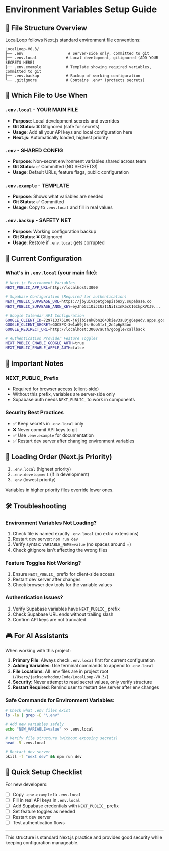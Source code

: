 # Environment Variables Setup Guide

## 📁 File Structure Overview

LocalLoop follows Next.js standard environment file conventions:

```
LocalLoop-V0.3/
├── .env                    # Server-side only, committed to git
├── .env.local             # Local development, gitignored (ADD YOUR SECRETS HERE)
├── .env.example           # Template showing required variables, committed to git
├── .env.backup            # Backup of working configuration
└── .gitignore             # Contains .env* (protects secrets)
```

## 🎯 Which File to Use When

### **`.env.local` - YOUR MAIN FILE** 
- **Purpose**: Local development secrets and overrides
- **Git Status**: ❌ Gitignored (safe for secrets)
- **Usage**: Add all your API keys and local configuration here
- **Next.js**: Automatically loaded, highest priority

### **`.env` - SHARED CONFIG**
- **Purpose**: Non-secret environment variables shared across team
- **Git Status**: ✅ Committed (NO SECRETS!)
- **Usage**: Default URLs, feature flags, public configuration

### **`.env.example` - TEMPLATE**
- **Purpose**: Shows what variables are needed
- **Git Status**: ✅ Committed
- **Usage**: Copy to `.env.local` and fill in real values

### **`.env.backup` - SAFETY NET**
- **Purpose**: Working configuration backup
- **Git Status**: ❌ Gitignored
- **Usage**: Restore if `.env.local` gets corrupted

## 🔧 Current Configuration

### **What's in `.env.local` (your main file):**
```bash
# Next.js Environment Variables
NEXT_PUBLIC_APP_URL=http://localhost:3000

# Supabase Configuration (Required for authentication)
NEXT_PUBLIC_SUPABASE_URL=https://jbyuivzpetgbapisbnxy.supabase.co
NEXT_PUBLIC_SUPABASE_ANON_KEY=eyJhbGciOiJIUzI1NiIsInR5cCI6IkpXVCJ9...

# Google Calendar API Configuration
GOOGLE_CLIENT_ID=729713375100-j6jjb5snk8bn2643kiev3su0jg6epedv.apps.googleusercontent.com
GOOGLE_CLIENT_SECRET=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
GOOGLE_REDIRECT_URI=http://localhost:3000/auth/google/callback

# Authentication Provider Feature Toggles
NEXT_PUBLIC_ENABLE_GOOGLE_AUTH=true
NEXT_PUBLIC_ENABLE_APPLE_AUTH=false
```

## 🚨 Important Notes

### **NEXT_PUBLIC_ Prefix**
- Required for browser access (client-side)
- Without this prefix, variables are server-side only
- Supabase auth needs `NEXT_PUBLIC_` to work in components

### **Security Best Practices**
- ✅ Keep secrets in `.env.local` only
- ❌ Never commit API keys to git
- ✅ Use `.env.example` for documentation
- ✅ Restart dev server after changing environment variables

## 🔄 Loading Order (Next.js Priority)

1. `.env.local` (highest priority)
2. `.env.development` (if in development)
3. `.env` (lowest priority)

Variables in higher priority files override lower ones.

## 🛠️ Troubleshooting

### **Environment Variables Not Loading?**
1. Check file is named exactly `.env.local` (no extra extensions)
2. Restart dev server: `npm run dev`
3. Verify syntax: `VARIABLE_NAME=value` (no spaces around =)
4. Check gitignore isn't affecting the wrong files

### **Feature Toggles Not Working?**
1. Ensure `NEXT_PUBLIC_` prefix for client-side access
2. Restart dev server after changes
3. Check browser dev tools for the variable values

### **Authentication Issues?**
1. Verify Supabase variables have `NEXT_PUBLIC_` prefix
2. Check Supabase URL ends without trailing slash
3. Confirm API keys are not truncated

## 🎮 For AI Assistants

When working with this project:

1. **Primary File**: Always check `.env.local` first for current configuration
2. **Adding Variables**: Use terminal commands to append to `.env.local`
3. **File Locations**: All .env files are in project root (`/Users/jacksonrhoden/Code/LocalLoop-V0.3/`)
4. **Security**: Never attempt to read secret values, only verify structure
5. **Restart Required**: Remind user to restart dev server after env changes

### **Safe Commands for Environment Variables:**
```bash
# Check what .env files exist
ls -la | grep -E "\.env"

# Add new variables safely
echo "NEW_VARIABLE=value" >> .env.local

# Verify file structure (without exposing secrets)
head -5 .env.local

# Restart dev server
pkill -f "next dev" && npm run dev
```

## 📝 Quick Setup Checklist

For new developers:

- [ ] Copy `.env.example` to `.env.local`
- [ ] Fill in real API keys in `.env.local`
- [ ] Add Supabase credentials with `NEXT_PUBLIC_` prefix
- [ ] Set feature toggles as needed
- [ ] Restart dev server
- [ ] Test authentication flows

---

This structure is standard Next.js practice and provides good security while keeping configuration manageable. 